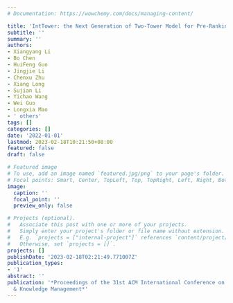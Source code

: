 ```yaml
---
# Documentation: https://wowchemy.com/docs/managing-content/

title: 'IntTower: the Next Generation of Two-Tower Model for Pre-Ranking System'
subtitle: ''
summary: ''
authors:
- Xiangyang Li
- Bo Chen
- HuiFeng Guo
- Jingjie Li
- Chenxu Zhu
- Xiang Long
- Sujian Li
- Yichao Wang
- Wei Guo
- Longxia Mao
- ' others'
tags: []
categories: []
date: '2022-01-01'
lastmod: 2023-02-18T10:21:50+08:00
featured: false
draft: false

# Featured image
# To use, add an image named `featured.jpg/png` to your page's folder.
# Focal points: Smart, Center, TopLeft, Top, TopRight, Left, Right, BottomLeft, Bottom, BottomRight.
image:
  caption: ''
  focal_point: ''
  preview_only: false

# Projects (optional).
#   Associate this post with one or more of your projects.
#   Simply enter your project's folder or file name without extension.
#   E.g. `projects = ["internal-project"]` references `content/project/deep-learning/index.md`.
#   Otherwise, set `projects = []`.
projects: []
publishDate: '2023-02-18T02:21:49.771007Z'
publication_types:
- '1'
abstract: ''
publication: '*Proceedings of the 31st ACM International Conference on Information
  & Knowledge Management*'
---
```

